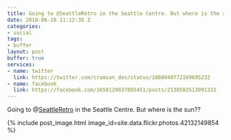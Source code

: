 ```yaml
---
title: Going to @SeattleRetro in the Seattle Centre. But where is the sun
date: 2018-06-16 11:12:35 Z
categories:
- social
tags:
- buffer
layout: post
buffer: true
services:
- name: twitter
  link: https://twitter.com/cramsan_dev/status/1008049772169695232
- name: facebook
  link: https://facebook.com/1658129037803451/posts/2138583513091332
---
```


Going to @<a class="username" href="https://twitter.com/SeattleRetro" rel="external nofollow" target="_blank">SeattleRetro</a> in the Seattle Centre. But where is the sun??

{% include post_image.html image_id=site.data.flickr.photos.42132149854 %}
